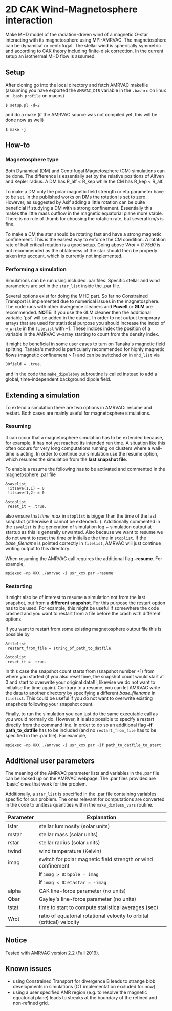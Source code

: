 

# 2D CAK Wind-Magnetosphere interaction

Make MHD model of the radiation-driven wind of a magnetic O-star interacting with its magnetosphere using MPI-AMRVAC. The magnetosphere can be dynamical or centrifugal. The stellar wind is spherically symmetric and according to CAK theory including finite-disk correction. In the current setup an isothermal MHD flow is assumed.

## Setup

After cloning go into the local directory and fetch AMRVAC makefile (assuming you have exported the `AMRVAC_DIR` variable in the `.bashrc` on linux or `.bash_profile` on macos)
```
$ setup.pl -d=2
```
and do a make (if the AMRVAC source was not compiled yet, this will be done now as well)
```
$ make -j
```

## How-to

### Magnetosphere type

Both Dynamical (DM) and Centrifugal Magnetosphere (CM) simulations can be done. The difference is essentially set by the relative positions of Alfven and Kepler radius. A DM has R_alf < R_kep while the CM has R_kep < R_alf.

To make a DM only the polar magnetic field strength or eta parameter have to be set. In the published works on DMs the rotation is set to zero. However, as suggested by Asif adding a little rotation can be quite beneficial if studying a DM with a strong confinement. Essentially this makes the little mass outflow in the magnetic equatorial plane more stable. There is no rule of thumb for choosing the rotation rate, but several km/s is fine.

To make a CM the star should be rotating fast and have a strong magnetic confinement. This is the easiest way to enforce the CM condition. A rotation rate of half critical rotation is a good setup. Going above *Wrot = 0.75d0* is not recommended as the oblateness of the star should then be properly taken into account, which is currently not implemented.

### Performing a simulation

Simulations can be run using included .par files. Specific stellar and wind parameters are set in the `star_list` inside the .par file. 

Several options exist for doing the MHD part. So far no Constrained Transport is implemented due to numerical issues in the magnetosphere. The code runs with other divergence cleaners and **Powell** or **GLM** are recommended. **NOTE**: if you use the GLM cleaner then the additional variable 'psi' will be added in the output. In order to not output temporary arrays that are used for statistical purpose you should increase the index of `w_write` in the `filelist` with +1. These indices index the position of a variable in the AMRVAC w-array starting to count from the density index.

It might be beneficial in some user cases to turn on Tanaka's magnetic field splitting. Tanaka's method is particularly recommended for highly magnetic flows (magnetic confinement > 1) and can be switched on in `mhd_list` via
```
B0field = .true.
```

and in the code the `make_dipoleboy` subroutine is called instead to add a global, time-independent background dipole field. 

## Extending a simulation

To extend a simulation there are two options in AMRVAC: resume and restart. Both cases are mainly useful for magnetosphere simulations.

### Resuming

It can occur that a magnetosphere simulation has to be extended because, for example, it has not yet reached its intended run time. A situation like this often occurs for very long computations running on clusters where a wall-time is acting. In order to continue our simulation use the resume option, which resumes the simulation from the **last snapshot file**. 

To enable a resume the following has to be activated and commented in the magnetosphere .par file
```
&savelist
 !itsave(1,1) = 0
 !itsave(1,2) = 0

&stoplist
 reset_it = .true.
```
also ensure that *time_max* in `stoplist` is bigger than the time of the last snapshot (otherwise it cannot be extended...). Additionally commented in the `savelist` is the generation of simulation log + simulation output at startup as this is generally unwanted. Also because we want to resume we do not want to reset the time or initialise the time in `stoplist`. If the *base_filename* is pointed correctly in `filelist`, AMRVAC will just continue writing output to this directory.

When resuming the AMRVAC call requires the additional flag **-resume**. For example,
```
mpiexec -np XXX ./amrvac -i usr_xxx.par -resume
```

### Restarting

It might also be of interest to resume a simulation not from the last snapshot, but from a **different snapshot**. For this purpose the restart option has to be used. For example, this might be useful if somewhere the code crashed and you want to restart from a file before the crash with different options.

If you want to restart from some existing magnetosphere output file this is possible by
```
&filelist
 restart_from_file = string_of_path_to_datfile

&stoplist
 reset_it = .true.
```
In this case the snapshot count starts from (snapshot number +1) from where you started (if you also reset time, the snapshot count would start at 0 and start to overwrite your original data!!!, likewise we do not want to initialise the time again). Contrary to a resume, you can let AMRVAC write the data to another directory by specifying a different *base_filename* in `filelist`. This could be useful if you do not want to overwrite existing snapshots following your snapshot count.

Finally, to run the simulation you can just do the same executable call as you would normally do. However, it is also possible to specify a restart directly from the command line. In order to do so an additional flag **-if path_to_datfile** has to be included (and no `restart_from_file` has to be specified in the .par file). For example,
```
mpiexec -np XXX ./amrvac -i usr_xxx.par -if path_to_datfile_to_start
```

## Additional user parameters

The meaning of the AMRVAC parameter lists and variables in the .par file can be looked up on the AMRVAC webpage. The .par files provided are 'basic' ones that work for the problem. 

Additionally, a `star_list` is specified in the .par file containing variables specific for our problem. The ones relevant for computations are converted in the code to unitless quantities within the `make_dimless_vars` routine.

| Parameter| Explanation                                                       |
|----------|-------------------------------------------------------------------|
| lstar    | stellar luminosity (solar units)                                  |
| mstar    | stellar mass (solar units)                                        |
| rstar    | stellar radius (solar units)                                      |
| twind    | wind temperature (Kelvin)                                         |
| imag     | switch for polar magnetic field strength or wind confinement 
|          | if `imag > 0`: `bpole = imag`
|          | if `imag < 0`: `etastar = -imag`                                                       | rhobound | boundary density (g/cm^3)                                         |
| alpha    | CAK line-force parameter (no units)                               |
| Qbar     | Gayley's line-force parameter (no units)                          |
| tstat    | time to start to compute statistical averages (sec)               |
| Wrot     | ratio of equatorial rotational velocity to orbital (critical)  velocity |

## Notice

Tested with AMRVAC version 2.2 (Fall 2019).

## Known issues

+ using Constrained Transport for divergence B leads to strange blob developments in simulations (CT implementation excluded for now).
+ using a user specified AMR region (e.g. to resolve the magnetic equatorial plane) leads to streaks at the boundary of the refined and non-refined grid.
